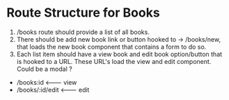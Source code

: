 # Route Structure for Books

1. /books route should provide a list of all books.
2. There should be add new book link or button hooked to -> /books/new, that loads the new book component that contains a form to do so.
3. Each list item should have a view book and edit book option/button that is hooked to a URL. These URL's load the view and edit component. Could be a modal ?

- /books:id <--- view
- /books/:id/edit <--- edit
